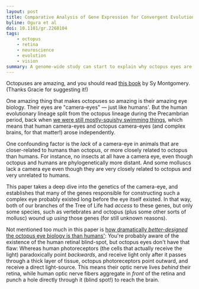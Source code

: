 ```yaml
---
layout: post
title: Comparative Analysis of Gene Expression for Convergent Evolution of Camera Eye Between Octopus and Human
byline: Ogura et al
doi: 10.1101/gr.2268104
tags:
    - octopus
    - retina
    - neuroscience
    - evolution
    - vision
summary: A genome-wide study can start to explain why octopus eyes are really similar to human eyes, even though the species split long before the evolution of the camera-eye.
---
```


Octopuses are amazing, and you should read [this book](http://symontgomery.com/soul-of-an-octopus/) by Sy Montgomery. (Thanks Gracie for suggesting it!)

One amazing thing that makes octopuses so amazing is their amazing eye biology. Their eyes are "camera-eyes" — just like humans'. But the human evolutionary lineage split from the octopus lineage during the Precambrian period, back when [we were still mostly-squishy swimming things](https://twitter.com/ofctimallen/status/897687107191414784), which means that human camera-eyes and octopus camera-eyes (and complex brains, for that matter!) arose independently.

One confounding factor is the _lack_ of a camera-eye in animals that are closer-related to humans than octopus, or more closely related to octopus than humans. For instance, no insects at all have a camera eye, even though octopus and humans are phylogenetically more distant. And some molluscs lack a camera eye even though they are very closely related to octopus and very unrelated to humans.

This paper takes a deep dive into the genetics of the camera-eye, and establishes that many of the genes responsible for constructing such a complex eye probably existed long before the eye itself existed. In that way, both of our branches of the Tree of Life had _access_ to these genes, but only some species, such as vertebrates and octopus (plus some other sorts of mollusc) wound up _using_ those genes (for still unknown reasons).

Not mentioned too much in this paper is [how dramatically _better-designed_ the octopus eye biology is than humans'](https://en.wikipedia.org/wiki/File:Evolution_eye.svg): You're probably aware of the existence of the human retinal blind-spot, but octopus eyes don't have that flaw: Whereas human photoreceptors (the cells that actually receive the light) paradoxically point _backwards_, and receive light only after it passes through a thick layer of tissue, octopus photoreceptors point outward, and receive a direct light-source. This means their optic nerve lives _behind_ their retina, while human optic nerve fibers aggregate in _front_ of the retina and punch a hole directly through it (blind spot!) to reach the brain.
